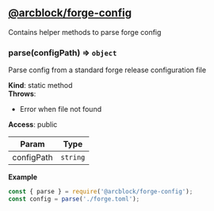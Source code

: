 
## [**@arcblock/forge-config**](https://github.com/arcblock/forge-config)

Contains helper methods to parse forge config

### parse(configPath) ⇒ `object`

Parse config from a standard forge release configuration file

**Kind**: static method  
**Throws**:

* Error when file not found

**Access**: public  

| Param      | Type     |
| ---------- | -------- |
| configPath | `string` |

**Example**  

```js
const { parse } = require('@arcblock/forge-config');
const config = parse('./forge.toml');
```
